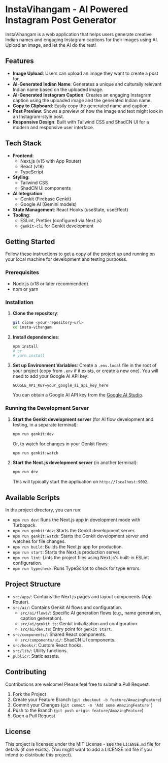 
# InstaVihangam - AI Powered Instagram Post Generator

InstaVihangam is a web application that helps users generate creative Indian names and engaging Instagram captions for their images using AI. Upload an image, and let the AI do the rest!

## Features

- **Image Upload**: Users can upload an image they want to create a post for.
- **AI-Generated Indian Name**: Generates a unique and culturally relevant Indian name based on the uploaded image.
- **AI-Generated Instagram Caption**: Creates an engaging Instagram caption using the uploaded image and the generated Indian name.
- **Copy to Clipboard**: Easily copy the generated name and caption.
- **Post Preview**: Shows a preview of how the image and text might look in an Instagram-style post.
- **Responsive Design**: Built with Tailwind CSS and ShadCN UI for a modern and responsive user interface.

## Tech Stack

- **Frontend**:
  - Next.js (v15 with App Router)
  - React (v18)
  - TypeScript
- **Styling**:
  - Tailwind CSS
  - ShadCN UI components
- **AI Integration**:
  - Genkit (Firebase Genkit)
  - Google AI (Gemini models)
- **State Management**: React Hooks (useState, useEffect)
- **Tooling**:
  - ESLint, Prettier (configured via Next.js)
  - `genkit-cli` for Genkit development

## Getting Started

Follow these instructions to get a copy of the project up and running on your local machine for development and testing purposes.

### Prerequisites

- Node.js (v18 or later recommended)
- npm or yarn

### Installation

1.  **Clone the repository**:
    ```bash
    git clone <your-repository-url>
    cd insta-vihangam
    ```

2.  **Install dependencies**:
    ```bash
    npm install
    # or
    # yarn install
    ```

3.  **Set up Environment Variables**:
    Create a `.env.local` file in the root of your project (copy from `.env` if it exists, or create a new one).
    You will need to add your Google AI API key:
    ```env
    GOOGLE_API_KEY=your_google_ai_api_key_here
    ```
    You can obtain a Google AI API key from the [Google AI Studio](https://aistudio.google.com/app/apikey).

### Running the Development Server

1.  **Start the Genkit development server** (for AI flow development and testing, in a separate terminal):
    ```bash
    npm run genkit:dev
    ```
    Or, to watch for changes in your Genkit flows:
    ```bash
    npm run genkit:watch
    ```

2.  **Start the Next.js development server** (in another terminal):
    ```bash
    npm run dev
    ```
    This will typically start the application on `http://localhost:9002`.

## Available Scripts

In the project directory, you can run:

-   `npm run dev`: Runs the Next.js app in development mode with Turbopack.
-   `npm run genkit:dev`: Starts the Genkit development server.
-   `npm run genkit:watch`: Starts the Genkit development server and watches for file changes.
-   `npm run build`: Builds the Next.js app for production.
-   `npm run start`: Starts the Next.js production server.
-   `npm run lint`: Lints the project files using Next.js's built-in ESLint configuration.
-   `npm run typecheck`: Runs TypeScript to check for type errors.

## Project Structure

-   `src/app/`: Contains the Next.js pages and layout components (App Router).
-   `src/ai/`: Contains Genkit AI flows and configuration.
    -   `src/ai/flows/`: Specific AI generation flows (e.g., name generation, caption generation).
    -   `src/ai/genkit.ts`: Genkit initialization and configuration.
    -   `src/ai/dev.ts`: Entry point for `genkit start`.
-   `src/components/`: Shared React components.
    -   `src/components/ui/`: ShadCN UI components.
-   `src/hooks/`: Custom React hooks.
-   `src/lib/`: Utility functions.
-   `public/`: Static assets.

## Contributing

Contributions are welcome! Please feel free to submit a Pull Request.

1.  Fork the Project
2.  Create your Feature Branch (`git checkout -b feature/AmazingFeature`)
3.  Commit your Changes (`git commit -m 'Add some AmazingFeature'`)
4.  Push to the Branch (`git push origin feature/AmazingFeature`)
5.  Open a Pull Request

## License

This project is licensed under the MIT License - see the `LICENSE.md` file for details (if one exists).
(You might want to add a LICENSE.md file if you intend to distribute this project).

